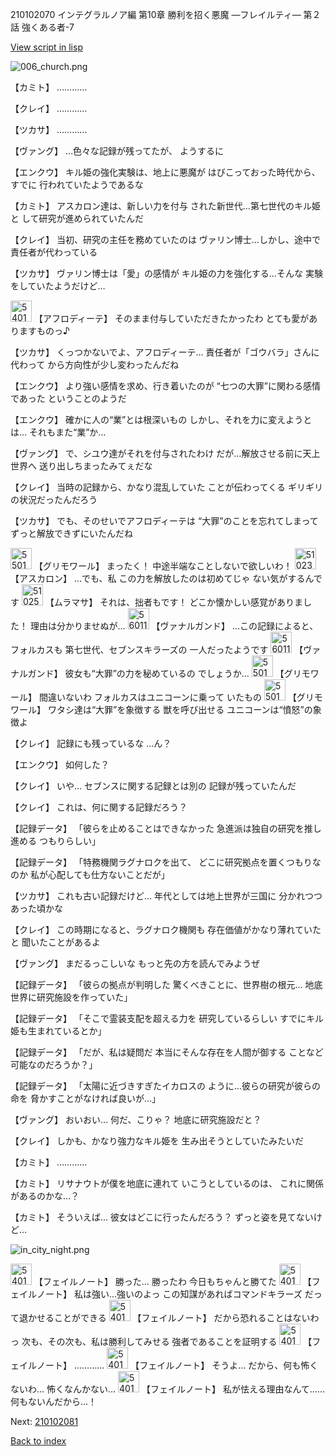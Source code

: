 210102070 インテグラルノア編 第10章 勝利を招く悪魔 ―フレイルティ― 第２話 強くある者-7

[View script in lisp](../scripts/210102070.txt)

![006_church.png](../images/backgrounds/006_church.png)

【カミト】
…………

【クレイ】
…………

【ツカサ】
…………

【ヴァング】
…色々な記録が残ってたが、
ようするに

【エンクウ】
キル姫の強化実験は、地上に悪魔が
はびこっておった時代から、すでに
行われていたようであるな

【カミト】
アスカロン達は、新しい力を付与
された新世代…第七世代のキル姫と
して研究が進められていたんだ

【クレイ】
当初、研究の主任を務めていたのは
ヴァリン博士…しかし、途中で
責任者が代わっている

【ツカサ】
ヴァリン博士は「愛」の感情が
キル姫の力を強化する…そんな
実験をしていたようだけど…

<img src="../images/units/5401311.png" alt="5401311.png" height="34"/>
【アフロディーテ】
そのまま付与していただきたかったわ
とても愛がありますものっ♪

【ツカサ】
くっつかないでよ、アフロディーテ…
責任者が「ゴウバラ」さんに代わって
から方向性が少し変わったんだね

【エンクウ】
より強い感情を求め、行き着いたのが
“七つの大罪”に関わる感情であった
ということのようだ

【エンクウ】
確かに人の“業”とは根深いもの
しかし、それを力に変えようとは…
それもまた“業”か…

【ヴァング】
で、シユウ達がそれを付与されたわけ
だが…解放させる前に天上世界へ
送り出しちまったみてぇだな

【クレイ】
当時の記録から、かなり混乱していた
ことが伝わってくる
ギリギリの状況だったんだろう

【ツカサ】
でも、そのせいでアフロディーテは
“大罪”のことを忘れてしまって
ずっと解放できずにいたんだね

<img src="../images/units/5501711.png" alt="5501711.png" height="34"/>
【グリモワール】
まったく！
中途半端なことしないで欲しいわ！

<img src="../images/units/5102311.png" alt="5102311.png" height="34"/>
【アスカロン】
…でも、私
この力を解放したのは初めてじゃ
ない気がするんです

<img src="../images/units/5102511.png" alt="5102511.png" height="34"/>
【ムラマサ】
それは、拙者もです！
どこか懐かしい感覚がありました！
理由は分かりませぬが…

<img src="../images/units/5601111.png" alt="5601111.png" height="34"/>
【ヴァナルガンド】
…この記録によると、フォルカスも
第七世代、セブンスキラーズの
一人だったようです

<img src="../images/units/5601111.png" alt="5601111.png" height="34"/>
【ヴァナルガンド】
彼女も“大罪”の力を秘めているの
でしょうか…

<img src="../images/units/5501711.png" alt="5501711.png" height="34"/>
【グリモワール】
間違いないわ
フォルカスはユニコーンに乗って
いたもの

<img src="../images/units/5501711.png" alt="5501711.png" height="34"/>
【グリモワール】
ワタシ達は“大罪”を象徴する
獣を呼び出せる
ユニコーンは“憤怒”の象徴よ

【クレイ】
記録にも残っているな
…ん？

【エンクウ】
如何した？

【クレイ】
いや…
セブンスに関する記録とは別の
記録が残っていたんだ

【クレイ】
これは、何に関する記録だろう？

【記録データ】
「彼らを止めることはできなかった
急進派は独自の研究を推し進める
つもりらしい」

【記録データ】
「特務機関ラグナロクを出て、
どこに研究拠点を置くつもりなのか
私が心配しても仕方ないことだが」

【ツカサ】
これも古い記録だけど…
年代としては地上世界が三国に
分かれつつあった頃かな

【クレイ】
この時期になると、ラグナロク機関も
存在価値がかなり薄れていたと
聞いたことがあるよ

【ヴァング】
まだるっこしいな
もっと先の方を読んでみようぜ

【記録データ】
「彼らの拠点が判明した
驚くべきことに、世界樹の根元…
地底世界に研究施設を作っていた」

【記録データ】
「そこで霊装支配を超える力を
研究しているらしい
すでにキル姫も生まれているとか」

【記録データ】
「だが、私は疑問だ
本当にそんな存在を人間が御する
ことなど可能なのだろうか？」

【記録データ】
「太陽に近づきすぎたイカロスの
ように…彼らの研究が彼らの命を
脅かすことがなければ良いが…」

【ヴァング】
おいおい…
何だ、こりゃ？
地底に研究施設だと？

【クレイ】
しかも、かなり強力なキル姫を
生み出そうとしていたみたいだ

【カミト】
…………

【カミト】
リサナウトが僕を地底に連れて
いこうとしているのは、
これに関係があるのかな…？

【カミト】
そういえば…
彼女はどこに行ったんだろう？
ずっと姿を見てないけど…

![in_city_night.png](../images/backgrounds/in_city_night.png)

<img src="../images/units/5401911.png" alt="5401911.png" height="34"/>
【フェイルノート】
勝った…
勝ったわ
今日もちゃんと勝てた

<img src="../images/units/5401911.png" alt="5401911.png" height="34"/>
【フェイルノート】
私は強い…強いのよっ
この知謀があればコマンドキラーズ
だって退かせることができる

<img src="../images/units/5401911.png" alt="5401911.png" height="34"/>
【フェイルノート】
だから恐れることはないわっ
次も、その次も、私は勝利してみせる
強者であることを証明する

<img src="../images/units/5401911.png" alt="5401911.png" height="34"/>
【フェイルノート】
…………

<img src="../images/units/5401911.png" alt="5401911.png" height="34"/>
【フェイルノート】
そうよ…
だから、何も怖くないわ…
怖くなんかない…

<img src="../images/units/5401911.png" alt="5401911.png" height="34"/>
【フェイルノート】
私が怯える理由なんて……
何もないんだから…！

Next: [210102081](210102081.md)

[Back to index](index.md)

